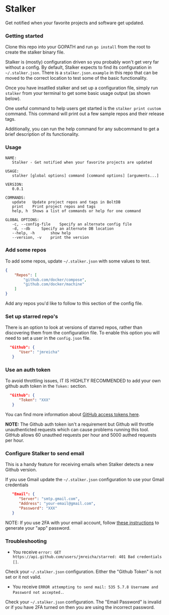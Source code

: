 # Stalker

Get notified when your favorite projects and software get updated.

### Getting started

Clone this repo into your GOPATH and run `go install` from the root to create the stalker binary file.

Stalker is (mostly) configuration driven so you probably won't get very far without a config.  By default, Stalker expects to find its configuration in `~/.stalker.json`.  There is a `stalker.json.example` in this repo that can be moved to the correct location to test some of the basic functionality.

Once you have insatlled stalker and set up a configuration file, simply run `stalker` from your terminal to get some basic usage output (as shown below).

One useful command to help users get started is the `stalker print custom` command.  This command will print out a few sample repos and their release tags.

Additionally, you can run the help command for any subcommand to get a brief description of its functionality.

### Usage

```
NAME:
   Stalker - Get notified when your favorite projects are updated

USAGE:
   stalker [global options] command [command options] [arguments...]

VERSION:
   0.0.1

COMMANDS:
   update	Update project repos and tags in BoltDB
   print	Print project repos and tags
   help, h	Shows a list of commands or help for one command

GLOBAL OPTIONS:
   -c, --config-file	Specify an alternate config file
   -d, --db		Specify an alternate DB location
   --help, -h		show help
   --version, -v	print the version
```

### Add some repos

To add some repos, update `~/.stalker.json` with some values to test.

```json
{
    "Repos": [
        "github.com/docker/compose",
        "github.com/docker/machine"
    ]
}
```

Add any repos you'd like to follow to this section of the config file.

### Set up starred repo's

There is an option to look at versions of starred repos, rather than discovering them from the configuration file.  To enable this option you will need to set a user in the `config.json` file.

```json
  "Github": {
      "User": "jmreicha"
   }
```

### Use an auth token

To avoid throttling issues, IT IS HIGHLTY RECOMMENDED to add your own github auth token in
the `Token:` section.

```json
  "Github": {
      "Token": "XXX"
   }
```

You can find more information about [GitHub access tokens here](https://help.github.com/articles/creating-an-access-token-for-command-line-use/).

**NOTE:** The Github auth token isn't a requirement but Github will throttle unauthenticted requests which can
cause problems running this tool.  GitHub allows 60 unauthed requests per hour
and 5000 authed requests per hour.

### Configure Stalker to send email

This is a handy feature for receiving emails when Stalker detects a new Github version.

If you use Gmail update the `~/.stalker.json` configuration to use your Gmail credentials

```json
   "Email": {
      "Server": "smtp.gmail.com",
      "Address": "your-email@gmail.com",
      "Password": "XXX"
   }
```

NOTE: If you use 2FA with your email account, follow [these instructions](https://support.google.com/accounts/answer/185833) to generate your "app" password.

### Troubleshooting

 * You receive `error: GET https://api.github.com/users/jmreicha/starred: 401 Bad credentials []`.

Check your `~/.stalker.json` configuration.  Either the "Github Token" is not set or it not valid.

 * You receive `ERROR attempting to send mail: 535 5.7.8 Username and Password not accepted.`.

Check your `~/.stalker.json` configuration.  The "Email Password" is invalid or if you have 2FA turned on then you are using the incorrect password.
